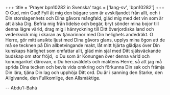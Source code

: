 +++
title = 'Prayer bpn10282 in Svenska'
tags = ['lang-sv', 'bpn10282']
+++
O Gud, min Gud! Fyll åt mig den bägare som är avskiljandet från allt, och i Din storslagenhets och Dina gåvors mångfald, gläd mig med det vin som är att älska Dig. Befria mig från lidelse och begär, bryt sönder mina bojor till denna lägre värld, drag mig i hänryckning till Ditt överjordiska land och vederkvick mig i skaran av tjänarinnor med Din helighets andedräkt.
O Herre, gör mitt ansikte ljust med Dina gåvors glans, upplys mina ögon att de må se tecknen på Din allbetvingande makt, låt mitt hjärta glädjas över Din kunskaps härlighet som omfattar allt, gläd min själ med Ditt själsväckande budskap om stor fröjd,  o Du som är Konungen över denna värld och konungariket därovan, o Du herraväldets och maktens Herre, så att jag må sprida Dina tecken och bevis vida omkring och förkunna Din sak och främja Din lära, tjäna Din lag och upphöja Ditt ord.
Du är i sanning den Starke, den Allgivande, den Fullkomlige, den Allsmäktige.

-- Abdu'l-Bahá
